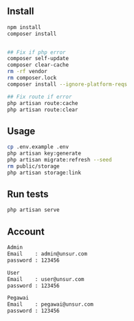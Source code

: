 ## Install

```sh
npm install
composer install
```
```sh

## Fix if php error  
composer self-update
composer clear-cache
rm -rf vendor
rm composer.lock
composer install --ignore-platform-reqs
```

```sh
## Fix route if error
php artisan route:cache
php artisan route:clear
```
## Usage

```sh
cp .env.example .env
php artisan key:generate
php artisan migrate:refresh --seed
rm public/storage
php artisan storage:link
```



## Run tests

```sh
php artisan serve
```

## Account

```sh
Admin
Email    : admin@unsur.com
password : 123456
```

```sh
User
Email    : user@unsur.com
password : 123456
```

```sh
Pegawai
Email    : pegawai@unsur.com
password : 123456
```